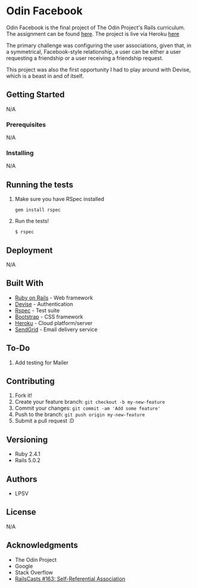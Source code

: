 # Odin Facebook
Odin Facebook is the final project of The Odin Project's Rails curriculum. The assignment can be found [here](https://www.theodinproject.com/courses/ruby-on-rails/lessons/final-project). The project is live via Heroku [here](https://obscure-springs-25850.herokuapp.com/)

The primary challenge was configuring the user associations, given that, in a symmetrical, Facebook-style relationship, a user can be either a user requesting a friendship or a user receiving a friendship request.

This project was also the first opportunity I had to play around with Devise, which is a beast in and of itself.

## Getting Started
N/A

### Prerequisites
N/A

### Installing
N/A

## Running the tests
1. Make sure you have RSpec installed

    `gem install rspec`

2. Run the tests!

    `$ rspec`

## Deployment
N/A

## Built With
* [Ruby on Rails](http://rubyonrails.org/) - Web framework
* [Devise](https://github.com/plataformatec/devise) - Authentication
* [Rspec](http://rspec.info) - Test suite
* [Bootstrap](http://getbootstrap.com/) - CSS framework
* [Heroku](https://www.heroku.com/home) - Cloud platform/server
* [SendGrid](https://sendgrid.com/) - Email delivery service

## To-Do
1. Add testing for Mailer

## Contributing
1. Fork it!
2. Create your feature branch: `git checkout -b my-new-feature`
3. Commit your changes: `git commit -am 'Add some feature'`
4. Push to the branch: `git push origin my-new-feature`
5. Submit a pull request :D

## Versioning
* Ruby 2.4.1
* Rails 5.0.2

## Authors
* LPSV

## License
N/A

## Acknowledgments
* The Odin Project
* Google
* Stack Overflow
* [RailsCasts #163: Self-Referential Association](http://railscasts.com/episodes/163-self-referential-association)
